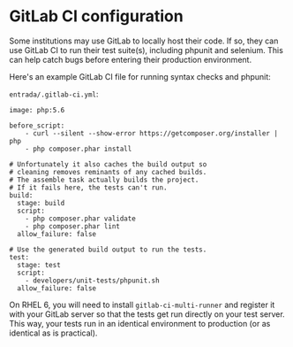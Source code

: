 # GitLab CI configuration

Some institutions may use GitLab to locally host their code. If so, they can
use GitLab CI to run their test suite(s), including phpunit and selenium. This
can help catch bugs before entering their production environment.

Here's an example GitLab CI file for running syntax checks and phpunit:

`entrada/.gitlab-ci.yml`:

```
image: php:5.6

before_script:
    - curl --silent --show-error https://getcomposer.org/installer | php
    - php composer.phar install

# Unfortunately it also caches the build output so
# cleaning removes reminants of any cached builds.
# The assemble task actually builds the project.
# If it fails here, the tests can't run.
build:
  stage: build
  script:
    - php composer.phar validate
    - php composer.phar lint
  allow_failure: false

# Use the generated build output to run the tests.
test:
  stage: test
  script:
    - developers/unit-tests/phpunit.sh
  allow_failure: false
```

On RHEL 6, you will need to install `gitlab-ci-multi-runner` and register it
with your GitLab server so that the tests get run directly on your test server.
This way, your tests run in an identical environment to production (or as
identical as is practical).
